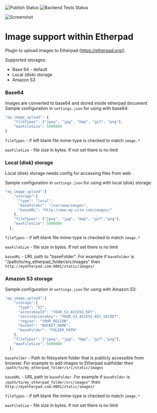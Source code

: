 ![Publish Status](https://github.com/citizenos/ep_image_upload/workflows/Node.js%20Package/badge.svg) ![Backend Tests Status](https://github.com/citizenos/ep_image_upload/workflows/Backend%20tests/badge.svg)

![Screenshot](https://user-images.githubusercontent.com/220864/107759338-13975d00-6d20-11eb-8ea7-cb16a2bd8776.gif)

# Image support within Etherpad

Plugin to upload images to Etherpad (https://etherpad.org/).

Supported storages:
- Base 64 - default
- Local (disk) storage
- Amazon S3

### Base64

Images are converted to base64 and stored inside etherpad document
Sample configuration in `settings.json` for using with base64:
``` javascript
"ep_image_upload": {
    "fileTypes": ["jpeg", "jpg", "bmp", "gif", "png"],
    "maxFileSize": 5000000
}
```

`fileTypes` - if left blank file mime-type is checked to match `image.*`

`maxFileSize` - file size in bytes. If not set there is no limit

### Local (disk) storage

Local (disk) storage needs config for accessing files from web

Sample configuration in `settings.json` for using with local (disk) storage:
``` javascript
"ep_image_upload":{
    "storage":{
      "type": "local",
      "baseFolder": "/var/www/images",
      "baseURL": "http://www.my-site.com/images/"
    },
    "fileTypes": ["jpeg", "jpg", "bmp", "gif","png"],
    "maxFileSize": 5000000
  },
```

`fileTypes` - if left blank file mime-type is checked to match `image.*`

`maxFileSize` - file size in bytes. If not set there is no limit

`baseURL` - URL path to "baseFolder". For example if `baseFolder` is "/path/to/my_etherpad_folder/src/images" then `http://myetherpad.com:9001/static/images/`

### Amazon S3 storage

Sample configuration in `settings.json` for using with Amazon S3:
``` javascript
"ep_image_upload":{
    "storage":{
      "type": "S3",
      "accessKeyId": "YOUR_S3_ACCESS_KEY",
      "secretAccessKey": "YOUR_S3_ACCESS_KEY_SECRET",
      "region": "YOUR_REGION",
      "bucket": "BUCKET_NAME",
      "baseFolder": "FOLDER_PATH"
    },
    "fileTypes": ["jpeg", "jpg", "bmp", "gif","png"],
    "maxFileSize": 5000000
  },
```

`baseFolder` - Path to filesystem folder that is publicly accessible from browser. For example to add images to Etherpad subfolder then `/path/to/my_etherpad_folder/src/static/images`

`baseURL` - URL path to `baseFolder`. For example if `baseFolder` is `/path/to/my_etherpad_folder/src/images"` then `http://myetherpad.com:9001/static/images/`

`fileTypes` - if left blank file mime-type is checked to match `image.*`

`maxFileSize` - file size in bytes. If not set there is no limit
